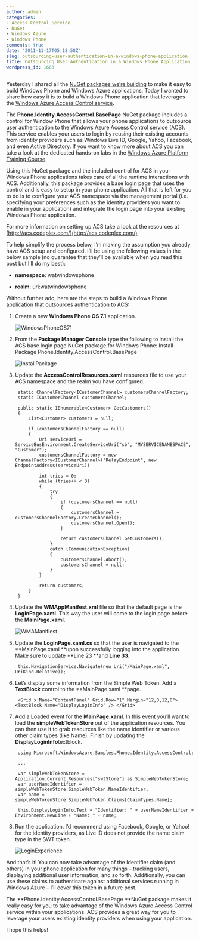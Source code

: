 ```yaml
---
author: admin
categories:
- Access Control Service
- NuGet
- Windows Azure
- Windows Phone
comments: true
date: "2011-11-17T05:18:58Z"
slug: outsourcing-user-authentication-in-a-windows-phone-application
title: Outsourcing User Authentication in a Windows Phone Application
wordpress_id: 1663
---
```


Yesterday I shared all the [NuGet packages we’re building](http://www.wadewegner.com/2011/11/nuget-packages-for-windows-azure-and-windows-phone-developers/) to make it easy to build Windows Phone and Windows Azure applications. Today I wanted to share how easy it is to build a Windows Phone application that leverages the [Windows Azure Access Control service](http://www.microsoft.com/windowsazure/features/accesscontrol/).

The **Phone.Identity.AccessControl.BasePage** NuGet package includes a control for Window Phone that allows your phone applications to outsource user authentication to the Windows Azure Access Control service (ACS). This service enables your users to login by reusing their existing accounts from identity providers such as Windows Live ID, Google, Yahoo, Facebook, and even Active Directory. If you want to know more about ACS you can take a look at the dedicated hands-on labs in the [Windows Azure Platform Training Course](http://msdn.microsoft.com/gg271268).

Using this NuGet package and the included control for ACS in your Windows Phone applications takes care of all the runtime interactions with ACS. Additionally, this package provides a base login page that uses the control and is easy to setup in your phone application. All that is left for you to do is to configure your ACS namespace via the management portal (i.e. specifying your preferences such as the identity providers you want to enable in your application) and integrate the login page into your existing Windows Phone application.

For more information on setting up ACS take a look at the resources at [http://acs.codeplex.com/](http://acs.codeplex.com/)

To help simplify the process below, I’m making the assumption you already have ACS setup and configured. I’ll be using the following values in the below sample (no guarantee that they’ll be available when you read this post but I’ll do my best):

* **namespace**: watwindowsphone 

* **realm**: uri:watwindowsphone 

Without further ado, here are the steps to build a Windows Phone application that outsources authentication to ACS:

1. Create a new **Windows Phone OS 7.1** application.         

	![WindowsPhoneOS71](https://wadewegner.blob.core.windows.net/wordpress/2011/11/WindowsPhoneOS71.jpg)

2. From the **Package Manager Console** type the following to install the ACS base login page NuGet package for Windows Phone: Install-Package Phone.Identity.AccessControl.BasePage          

	![InstallPackage](https://wadewegner.blob.core.windows.net/wordpress/2011/11/InstallPackage.jpg)

3. Update the **AccessControlResources.xaml** resources file to use your ACS namespace and the realm you have configured.
       
		static ChannelFactory<ICustomerChannel> customersChannelFactory; 
		static ICustomerChannel customersChannel;
		
		public static IEnumerable<Customer> GetCustomers() 
		{ 
		    List<Customer> customers = null;
		
		    if (customersChannelFactory == null) 
		    { 
		        Uri serviceUri = ServiceBusEnvironment.CreateServiceUri("sb", "MYSERVICENAMESPACE", "Customer"); 
		        customersChannelFactory = new ChannelFactory<ICustomerChannel>("RelayEndpoint", new EndpointAddress(serviceUri))
		
		        int tries = 0; 
		        while (tries++ < 3) 
		        { 
		            try 
		            { 
		                if (customersChannel == null) 
		                {
		                    customersChannel = customersChannelFactory.CreateChannel(); 
		                    customersChannel.Open(); 
		                }
		
		                return customersChannel.GetCustomers(); 
		            } 
		            catch (CommunicationException) 
		            {
		                customersChannel.Abort(); 
						customersChannel = null; 
		            } 
		        }
		            
		        return customers; 
		    }
		}

4. Update the **WMAppManifest.xml** file so that the default page is the **LoginPage.xaml**. This way the user will come to the login page before the **MainPage.xaml**.

	![WMAManifiest](https://wadewegner.blob.core.windows.net/wordpress/2011/11/WMAManifiest.jpg)

5. Update the **LoginPage.xaml.cs** so that the user is navigated to the **MainPage.xaml **upon successfully logging into the application. Make sure to update **Line 23 **and **Line 33**. 

		this.NavigationService.Navigate(new Uri("/MainPage.xaml", UriKind.Relative));
  
6. Let’s display some information from the Simple Web Token. Add a **TextBlock** control to the **MainPage.xaml **page.

		<Grid x:Name="ContentPanel" Grid.Row="1" Margin="12,0,12,0"> <TextBlock Name="DisplayLoginInfo" /> </Grid>
  
7. Add a Loaded event for the **MainPage.xaml**. In this event you’ll want to load the **simpleWebTokenStore** out of the application resources. You can then use it to grab resources like the name identifier or various other claim types (like Name). Finish by updating the **DisplayLoginInfo**textblock. 

		using Microsoft.WindowsAzure.Samples.Phone.Identity.AccessControl;
	
		...
	
		var simpleWebTokenStore = Application.Current.Resources["swtStore"] as SimpleWebTokenStore;
		var userNameIdentifier = simpleWebTokenStore.SimpleWebToken.NameIdentifier;
		var name = simpleWebTokenStore.SimpleWebToken.Claims[ClaimTypes.Name];
		
		this.DisplayLoginInfo.Text = "Identifier: " + userNameIdentifier + Environment.NewLine + "Name: " + name;

8. Run the application. I’d recommend using Facebook, Google, or Yahoo! for the identity providers, as Live ID does not provide the name claim type in the SWT token.

	![LoginExperience](https://wadewegner.blob.core.windows.net/wordpress/2011/11/LoginExperience.jpg)

And that’s it! You can now take advantage of the Identifier claim (and others) in your phone application for many things – tracking users, displaying additional user information, and so forth. Additionally, you can use these claims to authenticate against additional services running in Windows Azure – I’ll cover this token in a future post.

The **Phone.Identity.AccessControl.BasePage **NuGet package makes it really easy for you to take advantage of the Windows Azure Access Control service within your applications. ACS provides a great way for you to leverage your users existing identity providers when using your application.

I hope this helps!